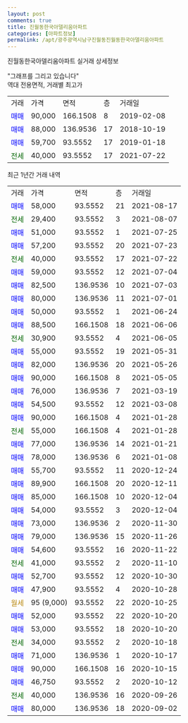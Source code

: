```yaml
---
layout: post
comments: true
title: 진월동한국아델리움아파트
categories: [아파트정보]
permalink: /apt/광주광역시남구진월동진월동한국아델리움아파트
---
```


진월동한국아델리움아파트 실거래 상세정보

<script type="text/javascript">
  google.charts.load('current', {'packages':['line', 'corechart']});
  google.charts.setOnLoadCallback(drawChart);

  function drawChart() {
    var data = new google.visualization.DataTable();
    data.addColumn('date', '거래일');
    data.addColumn('number', "매매");
    data.addColumn('number', "전세");
    data.addColumn('number', "전매");

    data.addRows([[new Date(Date.parse("2021-08-17")), 58000, null, null], [new Date(Date.parse("2021-08-07")), null, 29400, null], [new Date(Date.parse("2021-07-25")), 51000, null, null], [new Date(Date.parse("2021-07-23")), 57200, null, null], [new Date(Date.parse("2021-07-22")), null, 40000, null], [new Date(Date.parse("2021-07-04")), 59000, null, null], [new Date(Date.parse("2021-07-03")), 82500, null, null], [new Date(Date.parse("2021-07-01")), 80000, null, null], [new Date(Date.parse("2021-06-24")), 50000, null, null], [new Date(Date.parse("2021-06-06")), 88500, null, null], [new Date(Date.parse("2021-06-05")), null, 30900, null], [new Date(Date.parse("2021-05-31")), 55000, null, null], [new Date(Date.parse("2021-05-26")), 82000, null, null], [new Date(Date.parse("2021-05-05")), 90000, null, null], [new Date(Date.parse("2021-03-19")), 76000, null, null], [new Date(Date.parse("2021-03-08")), 54500, null, null], [new Date(Date.parse("2021-01-28")), 90000, null, null], [new Date(Date.parse("2021-01-28")), null, 55000, null], [new Date(Date.parse("2021-01-21")), 77000, null, null], [new Date(Date.parse("2021-01-08")), 78000, null, null], [new Date(Date.parse("2020-12-24")), 55700, null, null], [new Date(Date.parse("2020-12-11")), 89900, null, null], [new Date(Date.parse("2020-12-04")), 85000, null, null], [new Date(Date.parse("2020-12-04")), 54000, null, null], [new Date(Date.parse("2020-11-30")), 73000, null, null], [new Date(Date.parse("2020-11-26")), 79000, null, null], [new Date(Date.parse("2020-11-22")), 54600, null, null], [new Date(Date.parse("2020-11-10")), null, 41000, null], [new Date(Date.parse("2020-10-30")), 52700, null, null], [new Date(Date.parse("2020-10-28")), 47900, null, null], [new Date(Date.parse("2020-10-25")), null, null, null], [new Date(Date.parse("2020-10-20")), 52000, null, null], [new Date(Date.parse("2020-10-20")), 53000, null, null], [new Date(Date.parse("2020-10-18")), null, 34000, null], [new Date(Date.parse("2020-10-17")), 71000, null, null], [new Date(Date.parse("2020-10-15")), 90000, null, null], [new Date(Date.parse("2020-10-12")), 46750, null, null], [new Date(Date.parse("2020-09-26")), null, 40000, null], [new Date(Date.parse("2020-09-02")), 80000, null, null]]);

    var options = {
      hAxis: {
        format: 'yyyy/MM/dd'
      },    
      lineWidth: 0,
      pointsVisible: true,    
      title: '최근 1년간 유형별 실거래가 분포',
      legend: { position: 'bottom' }
    };

    var formatter = new google.visualization.NumberFormat({pattern:'###,###'} );
    formatter.format(data, 1);
    formatter.format(data, 2);
    
    setTimeout(function() {
        var chart = new google.visualization.LineChart(document.getElementById('columnchart_material'));
        chart.draw(data, (options));
        document.getElementById('loading').style.display = 'none';
    }, 1000);
  }
</script>


<div id="loading" style="z-index:20; display: block; margin-left: 0px">"그래프를 그리고 있습니다"</div>
<div id="columnchart_material" style="width: 95%; margin-left: 0px; display: block"></div>
<!-- contents start -->
역대 전용면적, 거래별 최고가
<table class="sortable">
    <tr>
      <td>거래</td>
      <td>가격</td>
      <td>면적</td>
      <td>층</td>
      <td>거래일</td>
    </tr>
        <tr>
          <td><a style="color: blue">매매</a></td>
          <td>90,000</td>
          <td>166.1508</td>
          <td>8</td>
          <td>2019-02-08</td>
        </tr>            <tr>
          <td><a style="color: blue">매매</a></td>
          <td>88,000</td>
          <td>136.9536</td>
          <td>17</td>
          <td>2018-10-19</td>
        </tr>            <tr>
          <td><a style="color: blue">매매</a></td>
          <td>59,700</td>
          <td>93.5552</td>
          <td>17</td>
          <td>2019-01-18</td>
        </tr>        
        <tr>
              <td><a style="color: darkgreen">전세</a></td>
              <td>40,000</td>
              <td>93.5552</td>
              <td>17</td>
              <td>2021-07-22</td>
            </tr>        
    
</table>

최근 1년간 거래 내역

<table class="sortable">
    <tr>
      <td>거래</td>
      <td>가격</td>
      <td>면적</td>
      <td>층</td>
      <td>거래일</td>
    </tr>
    <tr>
      <td><a style="color: blue">매매</a></td>
      <td>58,000</td>
      <td>93.5552</td>
      <td>21</td>
      <td>2021-08-17</td>
    </tr>          <tr>
      <td><a style="color: darkgreen">전세</a></td>
      <td>29,400</td>
      <td>93.5552</td>
      <td>3</td>
      <td>2021-08-07</td>
    </tr>          <tr>
      <td><a style="color: blue">매매</a></td>
      <td>51,000</td>
      <td>93.5552</td>
      <td>1</td>
      <td>2021-07-25</td>
    </tr>          <tr>
      <td><a style="color: blue">매매</a></td>
      <td>57,200</td>
      <td>93.5552</td>
      <td>20</td>
      <td>2021-07-23</td>
    </tr>          <tr>
      <td><a style="color: darkgreen">전세</a></td>
      <td>40,000</td>
      <td>93.5552</td>
      <td>17</td>
      <td>2021-07-22</td>
    </tr>          <tr>
      <td><a style="color: blue">매매</a></td>
      <td>59,000</td>
      <td>93.5552</td>
      <td>12</td>
      <td>2021-07-04</td>
    </tr>          <tr>
      <td><a style="color: blue">매매</a></td>
      <td>82,500</td>
      <td>136.9536</td>
      <td>10</td>
      <td>2021-07-03</td>
    </tr>          <tr>
      <td><a style="color: blue">매매</a></td>
      <td>80,000</td>
      <td>136.9536</td>
      <td>11</td>
      <td>2021-07-01</td>
    </tr>          <tr>
      <td><a style="color: blue">매매</a></td>
      <td>50,000</td>
      <td>93.5552</td>
      <td>1</td>
      <td>2021-06-24</td>
    </tr>          <tr>
      <td><a style="color: blue">매매</a></td>
      <td>88,500</td>
      <td>166.1508</td>
      <td>18</td>
      <td>2021-06-06</td>
    </tr>          <tr>
      <td><a style="color: darkgreen">전세</a></td>
      <td>30,900</td>
      <td>93.5552</td>
      <td>4</td>
      <td>2021-06-05</td>
    </tr>          <tr>
      <td><a style="color: blue">매매</a></td>
      <td>55,000</td>
      <td>93.5552</td>
      <td>19</td>
      <td>2021-05-31</td>
    </tr>          <tr>
      <td><a style="color: blue">매매</a></td>
      <td>82,000</td>
      <td>136.9536</td>
      <td>20</td>
      <td>2021-05-26</td>
    </tr>          <tr>
      <td><a style="color: blue">매매</a></td>
      <td>90,000</td>
      <td>166.1508</td>
      <td>8</td>
      <td>2021-05-05</td>
    </tr>          <tr>
      <td><a style="color: blue">매매</a></td>
      <td>76,000</td>
      <td>136.9536</td>
      <td>7</td>
      <td>2021-03-19</td>
    </tr>          <tr>
      <td><a style="color: blue">매매</a></td>
      <td>54,500</td>
      <td>93.5552</td>
      <td>12</td>
      <td>2021-03-08</td>
    </tr>          <tr>
      <td><a style="color: blue">매매</a></td>
      <td>90,000</td>
      <td>166.1508</td>
      <td>4</td>
      <td>2021-01-28</td>
    </tr>          <tr>
      <td><a style="color: darkgreen">전세</a></td>
      <td>55,000</td>
      <td>166.1508</td>
      <td>4</td>
      <td>2021-01-28</td>
    </tr>          <tr>
      <td><a style="color: blue">매매</a></td>
      <td>77,000</td>
      <td>136.9536</td>
      <td>14</td>
      <td>2021-01-21</td>
    </tr>          <tr>
      <td><a style="color: blue">매매</a></td>
      <td>78,000</td>
      <td>136.9536</td>
      <td>6</td>
      <td>2021-01-08</td>
    </tr>          <tr>
      <td><a style="color: blue">매매</a></td>
      <td>55,700</td>
      <td>93.5552</td>
      <td>11</td>
      <td>2020-12-24</td>
    </tr>          <tr>
      <td><a style="color: blue">매매</a></td>
      <td>89,900</td>
      <td>166.1508</td>
      <td>20</td>
      <td>2020-12-11</td>
    </tr>          <tr>
      <td><a style="color: blue">매매</a></td>
      <td>85,000</td>
      <td>166.1508</td>
      <td>10</td>
      <td>2020-12-04</td>
    </tr>          <tr>
      <td><a style="color: blue">매매</a></td>
      <td>54,000</td>
      <td>93.5552</td>
      <td>3</td>
      <td>2020-12-04</td>
    </tr>          <tr>
      <td><a style="color: blue">매매</a></td>
      <td>73,000</td>
      <td>136.9536</td>
      <td>2</td>
      <td>2020-11-30</td>
    </tr>          <tr>
      <td><a style="color: blue">매매</a></td>
      <td>79,000</td>
      <td>136.9536</td>
      <td>15</td>
      <td>2020-11-26</td>
    </tr>          <tr>
      <td><a style="color: blue">매매</a></td>
      <td>54,600</td>
      <td>93.5552</td>
      <td>16</td>
      <td>2020-11-22</td>
    </tr>          <tr>
      <td><a style="color: darkgreen">전세</a></td>
      <td>41,000</td>
      <td>93.5552</td>
      <td>2</td>
      <td>2020-11-10</td>
    </tr>          <tr>
      <td><a style="color: blue">매매</a></td>
      <td>52,700</td>
      <td>93.5552</td>
      <td>12</td>
      <td>2020-10-30</td>
    </tr>          <tr>
      <td><a style="color: blue">매매</a></td>
      <td>47,900</td>
      <td>93.5552</td>
      <td>4</td>
      <td>2020-10-28</td>
    </tr>          <tr>
      <td><a style="color: darkgoldenrod">월세</a></td>
      <td>95 (9,000)</td>
      <td>93.5552</td>
      <td>22</td>
      <td>2020-10-25</td>
    </tr>          <tr>
      <td><a style="color: blue">매매</a></td>
      <td>52,000</td>
      <td>93.5552</td>
      <td>22</td>
      <td>2020-10-20</td>
    </tr>          <tr>
      <td><a style="color: blue">매매</a></td>
      <td>53,000</td>
      <td>93.5552</td>
      <td>18</td>
      <td>2020-10-20</td>
    </tr>          <tr>
      <td><a style="color: darkgreen">전세</a></td>
      <td>34,000</td>
      <td>93.5552</td>
      <td>2</td>
      <td>2020-10-18</td>
    </tr>          <tr>
      <td><a style="color: blue">매매</a></td>
      <td>71,000</td>
      <td>136.9536</td>
      <td>1</td>
      <td>2020-10-17</td>
    </tr>          <tr>
      <td><a style="color: blue">매매</a></td>
      <td>90,000</td>
      <td>166.1508</td>
      <td>16</td>
      <td>2020-10-15</td>
    </tr>          <tr>
      <td><a style="color: blue">매매</a></td>
      <td>46,750</td>
      <td>93.5552</td>
      <td>2</td>
      <td>2020-10-12</td>
    </tr>          <tr>
      <td><a style="color: darkgreen">전세</a></td>
      <td>40,000</td>
      <td>136.9536</td>
      <td>16</td>
      <td>2020-09-26</td>
    </tr>          <tr>
      <td><a style="color: blue">매매</a></td>
      <td>80,000</td>
      <td>136.9536</td>
      <td>18</td>
      <td>2020-09-02</td>
    </tr>      </table>
<!-- contents end -->    

